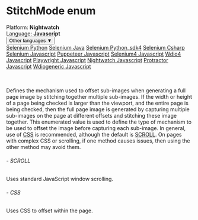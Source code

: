 # StitchMode enum
<div class='platform-bar-container-div'><div class='platform-bar-div'>Platform:  <b> Nightwatch</b>
</div><div class='platform-bar-div'>Language: <b>Javascript</b></div><div class='dropdown-button-container-div'><button class='sdk-language-dropdown-button'>Other languages ▼</button><div class='dropdown-content'>
<a href='../../selenium/python/stitchmode'>Selenium Python</a>
<a href='../../selenium/java/stitchmode'>Selenium Java</a>
<a href='../../selenium/python_sdk4/stitchmode'>Selenium Python_sdk4</a>
<a href='../../selenium/csharp/stitchmode'>Selenium Csharp</a>
<a href='../../selenium/javascript/stitchmode'>Selenium Javascript</a>
<a href='../../puppeteer/javascript/stitchmode'>Puppeteer Javascript</a>
<a href='../../selenium4/javascript/stitchmode'>Selenium4 Javascript</a>
<a href='../../wdio4/javascript/stitchmode'>Wdio4 Javascript</a>
<a href='../../playwright/javascript/stitchmode'>Playwright Javascript</a>
<a href='../../nightwatch/javascript/stitchmode'>Nightwatch Javascript</a>
<a href='../../protractor/javascript/stitchmode'>Protractor Javascript</a>
<a href='../../wdiogeneric/javascript/stitchmode'>Wdiogeneric Javascript</a>
</div></div><br /><br /></div>

Defines the mechanism used to offset sub-images when generating a full page image by stitching together multiple sub-images. 
If the width or height of a page being checked is larger than the viewport, and the entire page is being checked, then the full page image is generated by capturing multiple sub-images on the page at different offsets and stitching these image together. This enumerated value is used to define the type of mechanism to be used to offset the image before capturing each sub-image. In general, use of [CSS](#) is recommended, although the default is [SCROLL](#). On pages with complex CSS or scrolling, if one method causes issues, then using the other method may avoid them. 
###### - SCROLL 
 Uses standard JavaScript window scrolling. 
 ###### - CSS 
 Uses CSS to offset within the page. 
 
